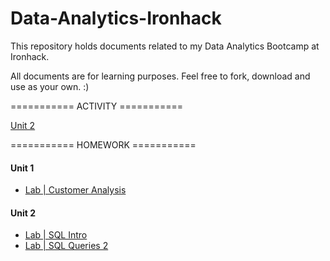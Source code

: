 # Data-Analytics-Ironhack

This repository holds documents related to my Data Analytics Bootcamp at Ironhack.

All documents are for learning purposes. Feel free to fork, download and use as your own. :)


=========== ACTIVITY ===========

[Unit 2](https://github.com/suphawadeeth/Data-Analytics-Ironhack/tree/main/unit-2)



=========== HOMEWORK ===========

#### Unit 1
- [Lab | Customer Analysis](https://github.com/suphawadeeth/Data-Analytics-Ironhack/blob/main/unit_2/LAB_SQL_intro/intro.sql)

#### Unit 2
- [Lab | SQL Intro](https://github.com/suphawadeeth/Data-Analytics-Ironhack/blob/main/unit_2/LAB_SQL_intro/intro.sql)
- [Lab | SQL Queries 2](https://github.com/suphawadeeth/Data-Analytics-Ironhack/blob/main/unit-2/Lab-SQL-Queries-2/lab_sql2.sql)


